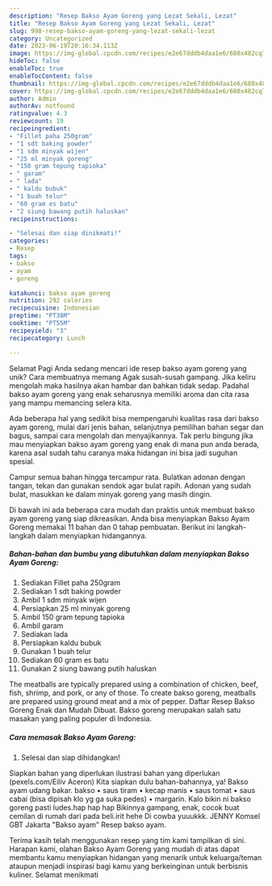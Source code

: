 ```yaml
---
description: "Resep Bakso Ayam Goreng yang Lezat Sekali, Lezat"
title: "Resep Bakso Ayam Goreng yang Lezat Sekali, Lezat"
slug: 998-resep-bakso-ayam-goreng-yang-lezat-sekali-lezat
category: Uncategorized
date: 2023-06-19T20:16:34.113Z
image: https://img-global.cpcdn.com/recipes/e2e67dddb4daa1e6/680x482cq70/bakso-ayam-goreng-foto-resep-utama.jpg
hideToc: false
enableToc: true
enableTocContent: false
thumbnail: https://img-global.cpcdn.com/recipes/e2e67dddb4daa1e6/680x482cq70/bakso-ayam-goreng-foto-resep-utama.jpg
cover: https://img-global.cpcdn.com/recipes/e2e67dddb4daa1e6/680x482cq70/bakso-ayam-goreng-foto-resep-utama.jpg
author: Admin
authorAv: notfound
ratingvalue: 4.3
reviewcount: 19
recipeingredient:
- "Fillet paha 250gram"
- "1 sdt baking powder"
- "1 sdm minyak wijen"
- "25 ml minyak goreng"
- "150 gram tepung tapioka"
- " garam"
- " lada"
- " kaldu bubuk"
- "1 buah telur"
- "60 gram es batu"
- "2 siung bawang putih haluskan"
recipeinstructions:

- "Selesai dan siap dinikmati!"
categories:
- Resep
tags:
- bakso
- ayam
- goreng

katakunci: bakso ayam goreng 
nutrition: 292 calories
recipecuisine: Indonesian
preptime: "PT38M"
cooktime: "PT55M"
recipeyield: "3"
recipecategory: Lunch

---
```



Selamat Pagi Anda sedang mencari ide resep bakso ayam goreng yang unik? Cara membuatnya memang Agak susah-susah gampang. Jika keliru mengolah maka hasilnya akan hambar dan bahkan tidak sedap. Padahal bakso ayam goreng yang enak seharusnya memiliki aroma dan cita rasa yang mampu memancing selera kita.


Ada beberapa hal yang sedikit bisa mempengaruhi kualitas rasa dari bakso ayam goreng, mulai dari jenis bahan, selanjutnya pemilihan bahan segar dan bagus, sampai cara mengolah dan menyajikannya. Tak perlu bingung jika mau menyiapkan bakso ayam goreng yang enak di mana pun anda berada, karena asal sudah tahu caranya maka hidangan ini bisa jadi suguhan spesial.

Campur semua bahan hingga tercampur rata. Bulatkan adonan dengan tangan, tekan dan gunakan sendok agar bulat rapih. Adonan yang sudah bulat, masukkan ke dalam minyak goreng yang masih dingin.


Di bawah ini ada beberapa cara mudah dan praktis untuk membuat bakso ayam goreng yang siap dikreasikan. Anda bisa menyiapkan Bakso Ayam Goreng memakai 11 bahan dan 0 tahap pembuatan. Berikut ini langkah-langkah dalam menyiapkan hidangannya.

<!--inarticleads1-->

##### Bahan-bahan dan bumbu yang dibutuhkan dalam menyiapkan Bakso Ayam Goreng:

1. Sediakan Fillet paha 250gram
1. Sediakan 1 sdt baking powder
1. Ambil 1 sdm minyak wijen
1. Persiapkan 25 ml minyak goreng
1. Ambil 150 gram tepung tapioka
1. Ambil  garam
1. Sediakan  lada
1. Persiapkan  kaldu bubuk
1. Gunakan 1 buah telur
1. Sediakan 60 gram es batu
1. Gunakan 2 siung bawang putih haluskan


The meatballs are typically prepared using a combination of chicken, beef, fish, shrimp, and pork, or any of those. To create bakso goreng, meatballs are prepared using ground meat and a mix of pepper. Daftar Resep Bakso Goreng Enak dan Mudah Dibuat. Bakso goreng merupakan salah satu masakan yang paling populer di Indonesia. 

<!--inarticleads2-->

##### Cara memasak Bakso Ayam Goreng:


1. Selesai dan siap dihidangkan!

Siapkan bahan yang diperlukan ilustrasi bahan yang diperlukan (pexels.com/Eiliv Aceron) Kita siapkan dulu bahan-bahannya, ya! Bakso ayam udang bakar. bakso • saus tiram • kecap manis • saus tomat • saus cabai (bisa dipisah klo yg ga suka pedes) • margarin. Kalo bikin ni bakso goreng pasti ludes.hap hap hap Bikinnya gampang, enak, cocok buat cemilan di rumah dari pada beli.irit hehe Di cowba yuuukkk. JENNY Komsel GBT Jakarta &#34;Bakso ayam&#34; Resep bakso ayam. 

Terima kasih telah menggunakan resep yang tim kami tampilkan di sini. Harapan kami, olahan Bakso Ayam Goreng yang mudah di atas dapat membantu kamu menyiapkan hidangan yang menarik untuk keluarga/teman ataupun menjadi inspirasi bagi kamu yang berkeinginan untuk berbisnis kuliner. Selamat menikmati
